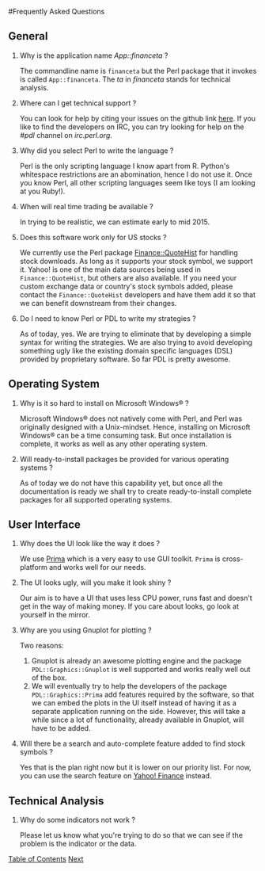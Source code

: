 #Frequently Asked Questions

## General

1. Why is the application name _App::financeta_ ?

    The commandline name is `financeta` but the Perl package that it invokes is
called `App::financeta`. The _ta_ in _financeta_ stands for technical analysis.

1. Where can I get technical support ?

    You can look for help by citing your issues on the github link
[here](https://github.com/vikasnkumar/financeta/issues). If you like to find the
developers on IRC, you can try looking for help on the _#pdl_ channel on
_irc.perl.org_.

1. Why did you select Perl to write the language ?

    Perl is the only scripting language I know apart from R. Python's
whitespace restrictions are an abomination, hence I do not use it. Once you know Perl, all
other scripting languages seem like toys (I am looking at you Ruby!).

1. When will real time trading be available ?

    In trying to be realistic, we can estimate early to mid 2015.

1. Does this software work only for US stocks ?

    We currently use the Perl package
[Finance::QuoteHist](http://www.metacpan.org/pod/Finance::QuoteHist) for handling stock downloads. As long
as it supports your stock symbol, we support it. Yahoo! is one of
the main data sources being used in `Finance::QuoteHist`, but others are also
available. If you need your custom exchange data or country's stock symbols
added, please contact the `Finance::QuoteHist` developers and have them add it
so that we can benefit downstream from their changes.

1. Do I need to know Perl or PDL to write my strategies ?

    As of today, yes. We are trying to eliminate that by developing a simple
syntax for writing the strategies. We are also trying to avoid developing
something ugly like the existing domain specific languages (DSL) provided by
proprietary software. So far PDL is pretty awesome.

## Operating System

1. Why is it so hard to install on Microsoft Windows&reg; ?

    Microsoft Windows&reg; does not natively come with Perl, and Perl was
originally designed with a Unix-mindset. Hence, installing on Microsoft
Windows&reg; can be a time consuming task. But once installation is complete, it works as
well as any other operating system.

1. Will ready-to-install packages be provided for various operating systems ?

    As of today we do not have this capability yet, but once all the documentation
is ready we shall try to create ready-to-install complete packages for all
supported operating systems.

## User Interface

1. Why does the UI look like the way it does ?

    We use [Prima](http://www.metacpan.org/pod/Prima) which is a very easy to
use GUI toolkit. `Prima` is cross-platform and works well for our needs.

1. The UI looks ugly, will you make it look shiny ?

    Our aim is to have a UI that uses less CPU power, runs fast and doesn't get
in the way of making money. If you care about looks, go look at yourself in the mirror.

1. Why are you using Gnuplot for plotting ?

    Two reasons:

    1. Gnuplot is already an awesome plotting engine and the package
       `PDL::Graphics::Gnuplot` is well supported and works really well out of the
box.
    2. We will eventually try to help the developers of the package
       `PDL::Graphics::Prima` add features required by the software, so that we can embed the plots in the UI itself
instead of having it as a separate application running on the side. However,
this will take a while since a lot of functionality, already available in
Gnuplot, will have to be added.

1. Will there be a search and auto-complete feature added to find stock symbols
   ?

    Yes that is the plan right now but it is lower on our priority list. For
now, you can use the search feature on [Yahoo!
Finance](http://finance.yahoo.com) instead.

## Technical Analysis

1. Why do some indicators not work ?

    Please let us know what you're trying to do so that we can see if the
problem is the indicator or the data.


[Table of Contents](./index.html) [Next](./usage.html)
